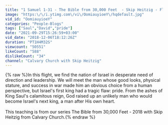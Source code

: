 ```yaml
---
title: "1 Samuel 1-31 - The Bible from 30,000 Feet  - Skip Heitzig - Flight 1SAM01"
image: "https:\/\/i.ytimg.com\/vi\/OomiauyioeY\/hqdefault.jpg"
vid_id: "OomiauyioeY"
categories: "People-Blogs"
tags: ["Saul","David","pride"]
date: "2021-09-29T15:26:59+03:00"
vid_date: "2018-12-06T18:12:26Z"
duration: "PT1H4M32S"
viewcount: "50551"
likeCount: "588"
dislikeCount: "34"
channel: "Calvary Church with Skip Heitzig"
---
```

{% raw %}In this flight, we find the nation of Israel in desperate need of direction and leadership. We will meet the man whose good looks, physical stature, and success in war made him an obvious choice from a human perspective, but Israel's first king had a tragic flaw: pride. From the ashes of King Saul's calamitous reign, God raised up an unlikely man who would become Israel's next king, a man after His own heart.<br /><br />This teaching is from our series The Bible from 30,000 Feet - 2018 with Skip Heitzig from Calvary Church.{% endraw %}
